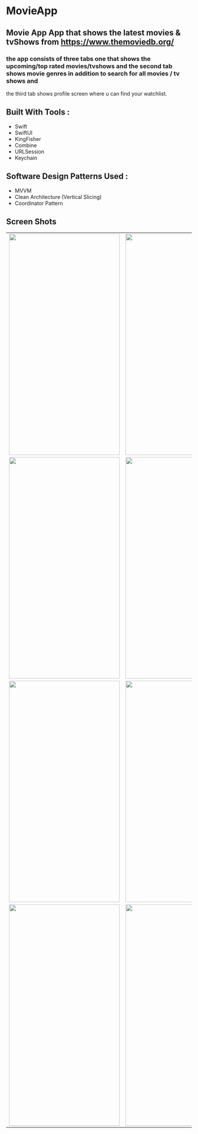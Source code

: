 # MovieApp


## Movie App App that shows the latest movies & tvShows from https://www.themoviedb.org/ 
### the app consists of three tabs one that shows the upcoming/top rated movies/tvshows and the second tab shows movie genres in addition to search for all movies / tv shows and 
the third tab shows profile screen where u can find your watchlist.

## Built With Tools : 
- Swift 
- SwiftUI 
- KingFisher
- Combine 
- URLSession
- Keychain
  
## Software Design Patterns Used : 
- MVVM
- Clean Architecture (Vertical Slicing) 
- Coordinator Pattern

## Screen Shots 


<table>


 <tr>
  <td> 
    <img src = "https://github.com/tarekahmedb200/MovieApp/assets/35314267/d9e8b7d2-ea2f-4c2f-9e91-65c15541771e" width="300" height="600" />
  </td>
  
  <td> 
    <img src = "https://github.com/tarekahmedb200/MovieApp/assets/35314267/7eba507c-7bc2-4b6b-ad57-4488eef9f1ec" width="300" height="600" />
  </td>
  
</tr>


 <tr>
  <td> 
    <img src = "https://github.com/tarekahmedb200/MovieApp/assets/35314267/c9f1a271-576d-45b8-87a0-dd9ef7b98166" width="300" height="600" />
  </td>
  
  <td> 
    <img src = "https://github.com/tarekahmedb200/MovieApp/assets/35314267/888bb161-33c1-4621-ad3f-a749cbd4eaff" width="300" height="600" />
  </td>
  
</tr>


 
 <tr>
  <td> 
    <img src = "https://github.com/tarekahmedb200/MovieApp/assets/35314267/5a3b7681-f981-4d64-8160-c44a38ff317e" width="300" height="600" />
  </td>
  
  <td> 
    <img src = "https://github.com/tarekahmedb200/MovieApp/assets/35314267/5d949b40-1884-4f9c-bfd6-9f5b6a871776" width="300" height="600" />
  </td>
  
</tr>
  
   <tr>

  <td> 
      <img src = "https://github.com/tarekahmedb200/MovieApp/assets/35314267/e729870c-767d-45a5-828f-03f62a38ef7e" width="300" height="600" />
  </td>
  
  <td> 
      <img src = "https://github.com/tarekahmedb200/MovieApp/assets/35314267/54633a43-50b1-4576-8cf1-04fbc39cb6334" width="300" height="600" />
  </td>
    </tr>
    
    
 </table>
